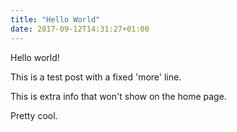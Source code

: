 ```yaml
---
title: "Hello World"
date: 2017-09-12T14:31:27+01:00
---
```


Hello world!

This is a test post with a fixed 'more' line.
<!--more-->

This is extra info that won't show on the home page.

Pretty cool.